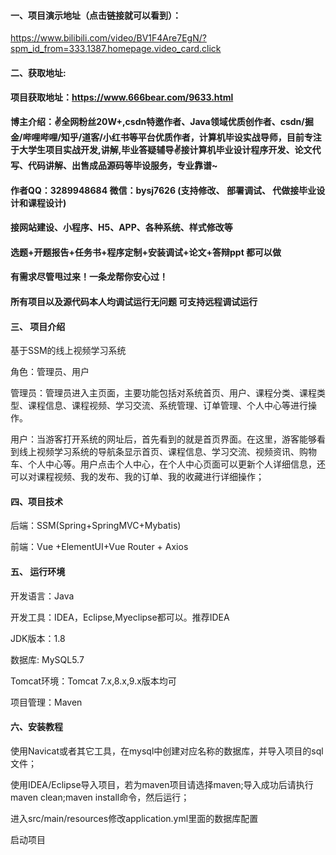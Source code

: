 


#### 一、项目演示地址（点击链接就可以看到）：
https://www.bilibili.com/video/BV1F4Are7EgN/?spm_id_from=333.1387.homepage.video_card.click
#### 二、获取地址:

#### 项目获取地址：https://www.666bear.com/9633.html

**博主介绍：✌全网粉丝20W+,csdn特邀作者、Java领域优质创作者、csdn/掘金/哔哩哔哩/知乎/道客/小红书等平台优质作者，计算机毕设实战导师，目前专注于大学生项目实战开发,讲解,毕业答疑辅导✌接计算机毕业设计程序开发、论文代写、代码讲解、出售成品源码等毕设服务，专业靠谱~**

#### 作者QQ：3289948684 微信：bysj7626 (支持修改、 部署调试、 代做接毕业设计和课程设计)

#### 接网站建设、小程序、H5、APP、各种系统、样式修改等

#### 选题+开题报告+任务书+程序定制+安装调试+论文+答辩ppt 都可以做

#### 有需求尽管甩过来！一条龙帮你安心过！

#### 所有项目以及源代码本人均调试运行无问题 可支持远程调试运行


#### 三、 项目介绍

基于SSM的线上视频学习系统

角色：管理员、用户

管理员：管理员进入主页面，主要功能包括对系统首页、用户、课程分类、课程类型、课程信息、课程视频、学习交流、系统管理、订单管理、个人中心等进行操作。

用户：当游客打开系统的网址后，首先看到的就是首页界面。在这里，游客能够看到线上视频学习系统的导航条显示首页、课程信息、学习交流、视频资讯、购物车、个人中心等。用户点击个人中心，在个人中心页面可以更新个人详细信息，还可以对课程视频、我的发布、我的订单、我的收藏进行详细操作；

#### 四、项目技术

后端：SSM(Spring+SpringMVC+Mybatis)

前端：Vue +ElementUI+Vue Router + Axios

#### 五、 运行环境

开发语言：Java

开发工具：IDEA，Eclipse,Myeclipse都可以。推荐IDEA

JDK版本：1.8

数据库: MySQL5.7

Tomcat环境：Tomcat 7.x,8.x,9.x版本均可

项目管理：Maven



#### 六、安装教程

使用Navicat或者其它工具，在mysql中创建对应名称的数据库，并导入项目的sql文件；

使用IDEA/Eclipse导入项目，若为maven项目请选择maven;导入成功后请执行maven clean;maven install命令，然后运行；

进入src/main/resources修改application.yml里面的数据库配置

启动项目

